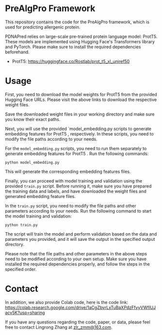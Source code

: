 # PreAlgPro Framework

This repository contains the code for the PreAlgPro framework, which is used for predicting allergenic protein. 

PDNAPred relies on large-scale pre-trained protein language model: ProtT5. These models are implemented using Hugging Face's Transformers library and PyTorch. Please make sure to install the required dependencies beforehand.

- ProtT5: https://huggingface.co/Rostlab/prot_t5_xl_uniref50

# Usage

First, you need to download the model weights for ProtT5 from the provided Hugging Face URLs. Please visit the above links to download the respective weight files.

Save the downloaded weight files in your working directory and make sure you know their exact paths.

Next, you will use the provided `model_embedding.py scripts to generate embedding features for ProtT5 , respectively. In these scripts, you need to modify the file paths according to your needs.

For the `model_embedding.py` scripts, you need to run them separately to generate embedding features for ProtT5 . Run the following commands:

```
python model_embedding.py
```

This will generate the corresponding embedding features files.

Finally, you can proceed with model training and validation using the provided `train.py` script. Before running it, make sure you have prepared the training data and labels, and have downloaded the weight files and generated embedding feature files.

In the `train.py` script, you need to modify the file paths and other parameters according to your needs. Run the following command to start the model training and validation:

```
python train.py
```

The script will train the model and perform validation based on the data and parameters you provided, and it will save the output in the specified output directory.

Please note that the file paths and other parameters in the above steps need to be modified according to your own setup. Make sure you have installed the required dependencies properly, and follow the steps in the specified order.

# Contact 

In addition, we also provide Colab code, here is the code link: https://colab.research.google.com/drive/1aCgZbvrLxTuBaXPdzFfvyVWfIUJacv5K?usp=sharing

If you have any questions regarding the code, paper, or data, please feel free to contact Lingrong Zhang at [zlr_zmm@163.com](mailto:zlr_zmm@163.com).
